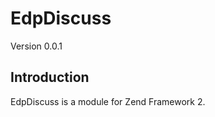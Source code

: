 EdpDiscuss
========
Version 0.0.1

Introduction
------------
EdpDiscuss is a module for Zend Framework 2.